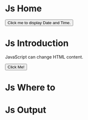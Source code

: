 # Js Home #
<button type="button"
onclick="document.getElementById('demo').innerHTML = Date()">
Click me to display Date and Time.</button>

# Js Introduction #
<p id="demo">JavaScript can change HTML content.</p>
<button type="button" onclick='document.getElementById("demo").innerHTML = "Hello JavaScript!"'>Click Me!</button>

# Js Where to #
<script>
document.getElementById("demo").innerHTML = "My First JavaScript";
</script>

# Js Output #
<script>
document.getElementById("demo").innerHTML = "<h2>Hello World</h2>";
</script>
